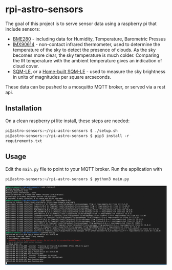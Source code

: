 # rpi-astro-sensors

The goal of this project is to serve sensor data using a raspberry pi that include sensors:
- [BME280](https://www.adafruit.com/product/2652) - including data for Humidity, Temperature, Barometric Pressus
- [IMX90614](https://www.sparkfun.com/products/9570) - non-contact infrared thermometer, used to determine the temperature of the sky to detect the presence of clouds.  As the sky becomes more clear, the sky temperature is much colder.  Comparing the IR temperature with the ambient temperature gives an indication of cloud cover.
- [SQM-LE](http://unihedron.com/projects/sqm-le/), or a [Home-built SQM-LE](https://github.com/gshau/SQM_TSL2591) - used to measure the sky brightness in units of magnitudes per square arcseconds.

These data can be pushed to a mosquitto MQTT broker, or served via a rest api.

## Installation

On a clean raspberry pi lite install, these steps are needed:
```
pi@astro-sensors:~/rpi-astro-sensors $ ./setup.sh
pi@astro-sensors:~/rpi-astro-sensors $ pip3 install -r requirements.txt
```

## Usage

Edit the `main.py` file to point to your MQTT broker.  Run the application with 
```
pi@astro-sensors:~/rpi-astro-sensors $ python3 main.py
```

![](screenshots/install_run.png)
